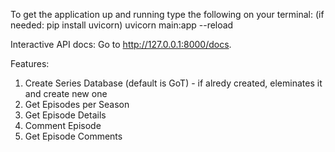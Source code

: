 To get the application up and running type the following on your terminal:
(if needed: pip install uvicorn)
uvicorn main:app --reload

Interactive API docs:
Go to http://127.0.0.1:8000/docs.

Features:
1. Create Series Database (default is GoT) - if alredy created, eleminates it and create new one
2. Get Episodes per Season
3. Get Episode Details
4. Comment Episode
5. Get Episode Comments